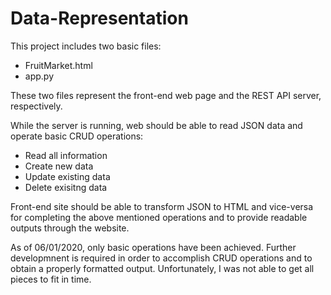 # Data-Representation

This project includes two basic files:

- FruitMarket.html
- app.py

These two files represent the front-end web page and the REST API server, respectively.

While the server is running, web should be able to read JSON data and operate basic CRUD operations:

- Read all information
- Create new data
- Update existing data
- Delete exisitng data

Front-end site should be able to transform JSON to HTML and vice-versa for completing the above mentioned operations and to provide readable outputs through the website.

As of 06/01/2020, only basic operations have been achieved. Further developmnent is required in order to accomplish CRUD operations and to obtain a properly formatted output. Unfortunately, I was not able to get all pieces to fit in time.


